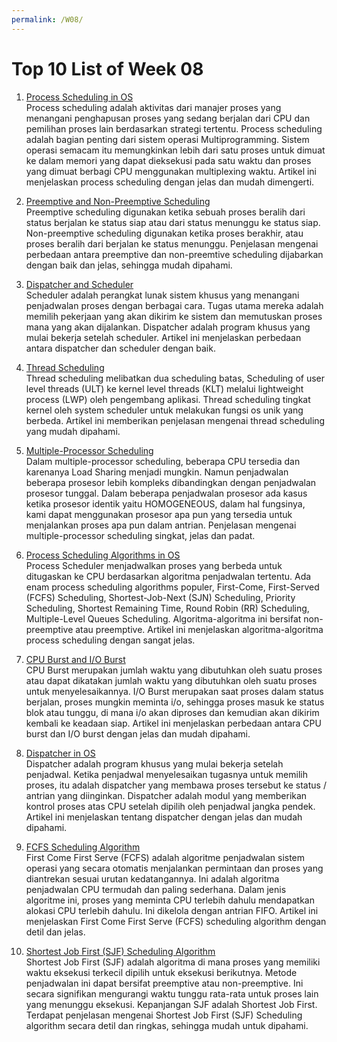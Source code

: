 ```yaml
---
permalink: /W08/
---
```


# Top 10 List of Week 08

1. [Process Scheduling in OS](https://www.tutorialspoint.com/operating_system/os_process_scheduling.htm)<br>
Process scheduling adalah aktivitas dari manajer proses yang menangani penghapusan proses yang sedang berjalan dari CPU dan pemilihan proses lain berdasarkan strategi tertentu. Process scheduling adalah bagian penting dari sistem operasi Multiprogramming. Sistem operasi semacam itu memungkinkan lebih dari satu proses untuk dimuat ke dalam memori yang dapat dieksekusi pada satu waktu dan proses yang dimuat berbagi CPU menggunakan multiplexing waktu. Artikel ini menjelaskan process scheduling dengan jelas dan mudah dimengerti.

2. [Preemptive and Non-Preemptive Scheduling](https://www.geeksforgeeks.org/preemptive-and-non-preemptive-scheduling/)<br>
Preemptive scheduling digunakan ketika sebuah proses beralih dari status berjalan ke status siap atau dari status menunggu ke status siap. Non-preemptive scheduling digunakan ketika proses berakhir, atau proses beralih dari berjalan ke status menunggu. Penjelasan mengenai perbedaan antara preemptive dan non-preemtive scheduling dijabarkan dengan baik dan jelas, sehingga mudah dipahami.

3. [Dispatcher and Scheduler](https://www.geeksforgeeks.org/difference-between-dispatcher-and-scheduler/)<br>
Scheduler adalah perangkat lunak sistem khusus yang menangani penjadwalan proses dengan berbagai cara. Tugas utama mereka adalah memilih pekerjaan yang akan dikirim ke sistem dan memutuskan proses mana yang akan dijalankan. Dispatcher adalah program khusus yang mulai bekerja setelah scheduler. Artikel ini menjelaskan perbedaan antara dispatcher dan scheduler dengan baik. 

4. [Thread Scheduling](https://www.geeksforgeeks.org/thread-scheduling/)<br>
Thread scheduling melibatkan dua scheduling batas, Scheduling of user level threads (ULT) ke kernel level threads (KLT) melalui lightweight process (LWP) oleh pengembang aplikasi. Thread scheduling tingkat kernel oleh system scheduler untuk melakukan fungsi os unik yang berbeda. Artikel ini memberikan penjelasan mengenai thread scheduling yang mudah dipahami.

5. [Multiple-Processor Scheduling](https://www.geeksforgeeks.org/multiple-processor-scheduling-in-operating-system/)<br>
Dalam multiple-processor scheduling, beberapa CPU tersedia dan karenanya Load Sharing menjadi mungkin. Namun penjadwalan beberapa prosesor lebih kompleks dibandingkan dengan penjadwalan prosesor tunggal. Dalam beberapa penjadwalan prosesor ada kasus ketika prosesor identik yaitu HOMOGENEOUS, dalam hal fungsinya, kami dapat menggunakan prosesor apa pun yang tersedia untuk menjalankan proses apa pun dalam antrian. Penjelasan mengenai multiple-processor scheduling singkat, jelas dan padat.

6. [Process Scheduling Algorithms in OS](https://www.tutorialspoint.com/operating_system/os_process_scheduling_algorithms.htm)<br>
Process Scheduler menjadwalkan proses yang berbeda untuk ditugaskan ke CPU berdasarkan algoritma penjadwalan tertentu. Ada enam process scheduling algorithms populer, First-Come, First-Served (FCFS) Scheduling, Shortest-Job-Next (SJN) Scheduling, Priority Scheduling, Shortest Remaining Time, Round Robin (RR) Scheduling, Multiple-Level Queues Scheduling. Algoritma-algoritma ini bersifat non-preemptive atau preemptive. Artikel ini menjelaskan algoritma-algoritma process scheduling dengan sangat jelas.

7. [CPU Burst and I/O Burst](https://www.quora.com/What-is-meant-by-CPU-Burst-and-I-O-Burst/answer/Arghyadeep-Sarkar-5?ch=10&share=9c25fc06&srid=uxGcii)<br>
CPU Burst merupakan jumlah waktu yang dibutuhkan oleh suatu proses atau dapat dikatakan jumlah waktu yang dibutuhkan oleh suatu proses untuk menyelesaikannya. I/O Burst merupakan saat proses dalam status berjalan, proses mungkin meminta i/o, sehingga proses masuk ke status blok atau tunggu, di mana i/o akan diproses dan kemudian akan dikirim kembali ke keadaan siap. Artikel ini menjelaskan perbedaan antara CPU burst dan I/O burst dengan jelas dan mudah dipahami.

8. [Dispatcher in OS](https://educatech.in/explain-dispatcher-in-operating-system/)<br>
Dispatcher adalah program khusus yang mulai bekerja setelah penjadwal. Ketika penjadwal menyelesaikan tugasnya untuk memilih proses, itu adalah dispatcher yang membawa proses tersebut ke status / antrian yang diinginkan. Dispatcher adalah modul yang memberikan kontrol proses atas CPU setelah dipilih oleh penjadwal jangka pendek. Artikel ini menjelaskan tentang dispatcher dengan jelas dan mudah dipahami.

9. [FCFS Scheduling Algorithm](https://www.guru99.com/fcfs-scheduling.html)<br>
First Come First Serve (FCFS) adalah algoritme penjadwalan sistem operasi yang secara otomatis menjalankan permintaan dan proses yang diantrekan sesuai urutan kedatangannya. Ini adalah algoritma penjadwalan CPU termudah dan paling sederhana. Dalam jenis algoritme ini, proses yang meminta CPU terlebih dahulu mendapatkan alokasi CPU terlebih dahulu. Ini dikelola dengan antrian FIFO. Artikel ini menjelaskan First Come First Serve (FCFS) scheduling algorithm dengan detil dan jelas.

10. [Shortest Job First (SJF) Scheduling Algorithm](https://www.studytonight.com/operating-system/shortest-job-first)<br>
Shortest Job First (SJF) adalah algoritma di mana proses yang memiliki waktu eksekusi terkecil dipilih untuk eksekusi berikutnya. Metode penjadwalan ini dapat bersifat preemptive atau non-preemptive. Ini secara signifikan mengurangi waktu tunggu rata-rata untuk proses lain yang menunggu eksekusi. Kepanjangan SJF adalah Shortest Job First. Terdapat penjelasan mengenai Shortest Job First (SJF) Scheduling algorithm secara detil dan ringkas, sehingga mudah untuk dipahami.
